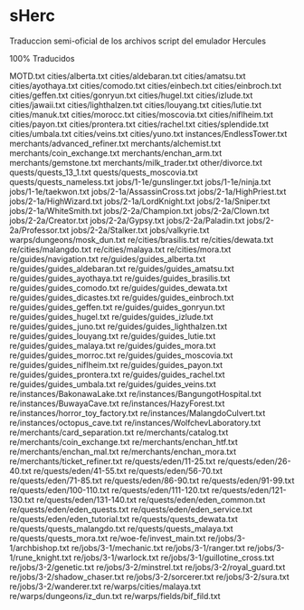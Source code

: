 # sHerc
Traduccion semi-oficial de los archivos script del emulador Hercules


100% Traducidos

MOTD.txt
cities/alberta.txt
cities/aldebaran.txt
cities/amatsu.txt
cities/ayothaya.txt
cities/comodo.txt
cities/einbech.txt
cities/einbroch.txt
cities/geffen.txt
cities/gonryun.txt
cities/hugel.txt
cities/izlude.txt
cities/jawaii.txt
cities/lighthalzen.txt
cities/louyang.txt
cities/lutie.txt
cities/manuk.txt
cities/morocc.txt
cities/moscovia.txt
cities/niflheim.txt
cities/payon.txt
cities/prontera.txt
cities/rachel.txt
cities/splendide.txt
cities/umbala.txt
cities/veins.txt
cities/yuno.txt
instances/EndlessTower.txt
merchants/advanced_refiner.txt
merchants/alchemist.txt
merchants/coin_exchange.txt
merchants/enchan_arm.txt
merchants/gemstone.txt
merchants/milk_trader.txt
other/divorce.txt
quests/quests_13_1.txt
quests/quests_moscovia.txt
quests/quests_nameless.txt
jobs/1-1e/gunslinger.txt
jobs/1-1e/ninja.txt
jobs/1-1e/taekwon.txt
jobs/2-1a/AssassinCross.txt
jobs/2-1a/HighPriest.txt
jobs/2-1a/HighWizard.txt
jobs/2-1a/LordKnight.txt
jobs/2-1a/Sniper.txt
jobs/2-1a/WhiteSmith.txt
jobs/2-2a/Champion.txt
jobs/2-2a/Clown.txt
jobs/2-2a/Creator.txt
jobs/2-2a/Gypsy.txt
jobs/2-2a/Paladin.txt
jobs/2-2a/Professor.txt
jobs/2-2a/Stalker.txt
jobs/valkyrie.txt
warps/dungeons/mosk_dun.txt
re/cities/brasilis.txt
re/cities/dewata.txt
re/cities/malangdo.txt
re/cities/malaya.txt
re/cities/mora.txt
re/guides/navigation.txt
re/guides/guides_alberta.txt
re/guides/guides_aldebaran.txt
re/guides/guides_amatsu.txt
re/guides/guides_ayothaya.txt
re/guides/guides_brasilis.txt
re/guides/guides_comodo.txt
re/guides/guides_dewata.txt
re/guides/guides_dicastes.txt
re/guides/guides_einbroch.txt
re/guides/guides_geffen.txt
re/guides/guides_gonryun.txt
re/guides/guides_hugel.txt
re/guides/guides_izlude.txt
re/guides/guides_juno.txt
re/guides/guides_lighthalzen.txt
re/guides/guides_louyang.txt
re/guides/guides_lutie.txt
re/guides/guides_malaya.txt
re/guides/guides_mora.txt
re/guides/guides_morroc.txt
re/guides/guides_moscovia.txt
re/guides/guides_niflheim.txt
re/guides/guides_payon.txt
re/guides/guides_prontera.txt
re/guides/guides_rachel.txt
re/guides/guides_umbala.txt
re/guides/guides_veins.txt
re/instances/BakonawaLake.txt
re/instances/BangungotHospital.txt
re/instances/BuwayaCave.txt
re/instances/HazyForest.txt
re/instances/horror_toy_factory.txt
re/instances/MalangdoCulvert.txt
re/instances/octopus_cave.txt
re/instances/WolfchevLaboratory.txt
re/merchants/card_separation.txt
re/merchants/catalog.txt
re/merchants/coin_exchange.txt
re/merchants/enchan_htf.txt
re/merchants/enchan_mal.txt
re/merchants/enchan_mora.txt
re/merchants/ticket_refiner.txt
re/quests/eden/11-25.txt
re/quests/eden/26-40.txt
re/quests/eden/41-55.txt
re/quests/eden/56-70.txt
re/quests/eden/71-85.txt
re/quests/eden/86-90.txt
re/quests/eden/91-99.txt
re/quests/eden/100-110.txt
re/quests/eden/111-120.txt
re/quests/eden/121-130.txt
re/quests/eden/131-140.txt
re/quests/eden/eden_common.txt
re/quests/eden/eden_quests.txt
re/quests/eden/eden_service.txt
re/quests/eden/eden_tutorial.txt
re/quests/quests_dewata.txt
re/quests/quests_malangdo.txt
re/quests/quests_malaya.txt
re/quests/quests_mora.txt
re/woe-fe/invest_main.txt
re/jobs/3-1/archbishop.txt
re/jobs/3-1/mechanic.txt
re/jobs/3-1/ranger.txt
re/jobs/3-1/rune_knight.txt
re/jobs/3-1/warlock.txt
re/jobs/3-1/guillotine_cross.txt
re/jobs/3-2/genetic.txt
re/jobs/3-2/minstrel.txt
re/jobs/3-2/royal_guard.txt
re/jobs/3-2/shadow_chaser.txt
re/jobs/3-2/sorcerer.txt
re/jobs/3-2/sura.txt
re/jobs/3-2/wanderer.txt
re/warps/cities/malaya.txt
re/warps/dungeons/iz_dun.txt
re/warps/fields/bif_fild.txt
